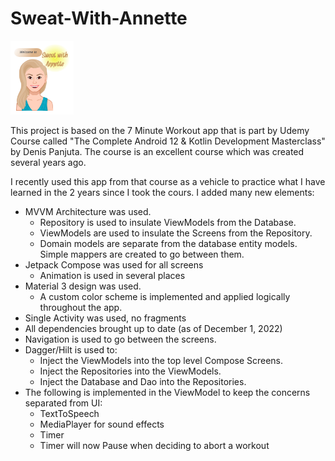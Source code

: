 # Sweat-With-Annette

<img src="https://github.com/srseibs/Sweat-With-Annette/blob/master/app/src/main/res/drawable/start_logo.png" width="20%">


This project is based on the 7 Minute Workout app that is part by Udemy Course called "The Complete Android 12 & Kotlin Development Masterclass" by Denis Panjuta. The course is an excellent course which was created several years ago. 

I recently used this app from that course as a vehicle to practice what I have learned in the 2 years since I took the cours. I added many new elements:
- MVVM Architecture was used.
  * Repository is used to insulate ViewModels from the Database. 
  * ViewModels are used to insulate the Screens from the Repository.
  * Domain models are separate from the database entity models. Simple mappers are created to go between them.
- Jetpack Compose was used for all screens
  * Animation is used in several places
- Material 3 design was used.
  * A custom color scheme is implemented and applied logically throughout the app.
- Single Activity was used, no fragments
- All dependencies brought up to date (as of December 1, 2022)
- Navigation is used to go between the screens.
- Dagger/Hilt is used to:
  * Inject the ViewModels into the top level Compose Screens.
  * Inject the Repositories into the ViewModels.
  * Inject the Database and Dao into the Repositories.
- The following is implemented in the ViewModel to keep the concerns separated from UI:
  * TextToSpeech
  * MediaPlayer for sound effects
  * Timer
   + Timer will now Pause when deciding to abort a workout

  



